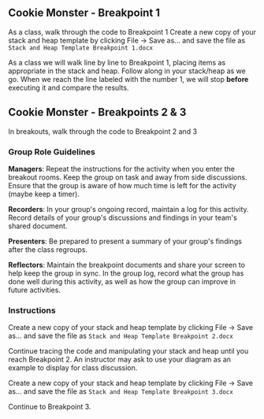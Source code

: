 ## Cookie Monster - Breakpoint 1
As a class, walk through the code to Breakpoint 1
Create a new copy of your stack and heap template by clicking File -> Save as... 
and save the file as `Stack and Heap Template Breakpoint 1.docx`

As a class we will walk line by line to Breakpoint 1, placing items as appropriate in the stack and heap. Follow along in your stack/heap as we go. When we reach the line labeled with the number 1, we will stop **before** executing it and compare the results.

## Cookie Monster - Breakpoints 2 & 3
In breakouts, walk through the code to Breakpoint 2 and 3

### Group Role Guidelines
**Managers**: Repeat the instructions for the activity when you enter the breakout rooms. Keep the group on task and away from side discussions. Ensure that the group is aware of how much time is left for the activity (maybe keep a timer).

**Recorders**: In your group's ongoing record, maintain a log for this activity. Record details of your group's discussions and findings in your team's shared document.

**Presenters**: Be prepared to present a summary of your group's findings after the class regroups.

**Reflectors**: Maintain the breakpoint documents and share your screen to help keep the group in sync. In the group log, record what the group has done well during this activity, as well as how the group can improve in future activities.

### Instructions
Create a new copy of your stack and heap template by clicking File -> Save as... and save the file as `Stack and Heap Template Breakpoint 2.docx`

Continue tracing the code and manipulating your stack and heap until you reach Breakpoint 2. An instructor may ask to use your diagram as an example to display for class discussion.

Create a new copy of your stack and heap template by clicking File -> Save as... and save the file as `Stack and Heap Template Breakpoint 3.docx`

Continue to Breakpoint 3.